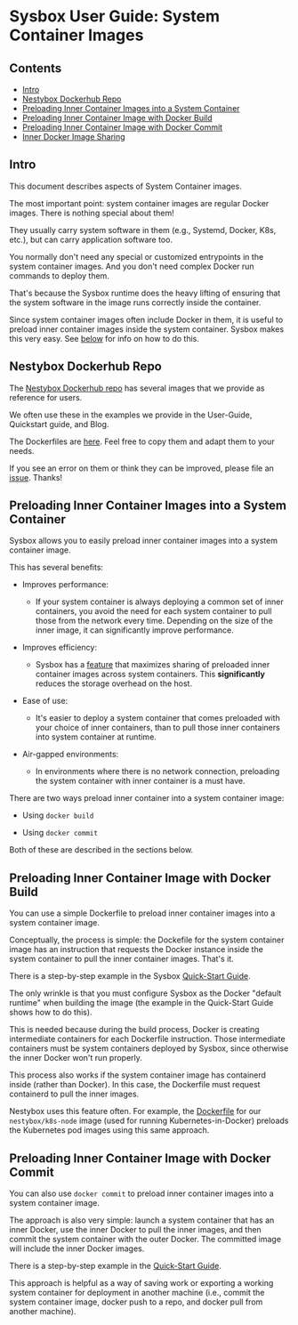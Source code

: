 # Sysbox User Guide: System Container Images

## Contents

-   [Intro](#intro)
-   [Nestybox Dockerhub Repo](#nestybox-dockerhub-repo)
-   [Preloading Inner Container Images into a System Container](#preloading-inner-container-images-into-a-system-container)
-   [Preloading Inner Container Image with Docker Build](#preloading-inner-container-image-with-docker-build)
-   [Preloading Inner Container Image with Docker Commit](#preloading-inner-container-image-with-docker-commit)
-   [Inner Docker Image Sharing](#inner-docker-image-sharing)

## Intro

This document describes aspects of System Container images.

The most important point: system container images are regular Docker
images. There is nothing special about them!

They usually carry system software in them (e.g., Systemd, Docker, K8s, etc.), but
can carry application software too.

You normally don't need any special or customized entrypoints in the system
container images. And you don't need complex Docker run commands to deploy them.

That's because the Sysbox runtime does the heavy lifting of ensuring that the
system software in the image runs correctly inside the container.

Since system container images often include Docker in them, it is useful
to preload inner container images inside the system container. Sysbox makes this
very easy. See [below](#preloading-inner-container-images-into-a-system-container) for info on
how to do this.

## Nestybox Dockerhub Repo

The [Nestybox Dockerhub repo](https://hub.docker.com/u/nestybox) has several images that
we provide as reference for users.

We often use these in the examples we provide in the User-Guide, Quickstart guide, and
Blog.

The Dockerfiles are [here](../../dockerfiles). Feel free to copy them and adapt them to
your needs.

If you see an error on them or think they can be improved, please file an
[issue](../issue-guidelines.md). Thanks!

## Preloading Inner Container Images into a System Container

Sysbox allows you to easily preload inner container images into a system container image.

This has several benefits:

-   Improves performance:

    -   If your system container is always deploying a common set of inner
        containers, you avoid the need for each system container to pull those from
        the network every time. Depending on the size of the inner image, it can
        significantly improve performance.

-   Improves efficiency:

    -   Sysbox has a [feature](performance.md#inner-docker-image-sharing) that maximizes sharing
        of preloaded inner container images across system containers. This
        **significantly** reduces the storage overhead on the host.

-   Ease of use:

    -   It's easier to deploy a system container that comes preloaded with your choice
        of inner containers, than to pull those inner containers into system container
        at runtime.

-   Air-gapped environments:

    -   In environments where there is no network connection, preloading the system
        container with inner container is a must have.

There are two ways preload inner container into a system container image:

-   Using `docker build`

-   Using `docker commit`

Both of these are described in the sections below.

## Preloading Inner Container Image with Docker Build

You can use a simple Dockerfile to preload inner container images into a system
container image.

Conceptually, the process is simple: the Dockefile for the system container
image has an instruction that requests the Docker instance inside the system
container to pull the inner container images. That's it.

There is a step-by-step example in the Sysbox [Quick-Start Guide](../quickstart.md#building-a-system-container-that-includes-inner-container-images).

The only wrinkle is that you must configure Sysbox as the Docker "default
runtime" when building the image (the example in the Quick-Start Guide shows
how to do this).

This is needed because during the build process, Docker is creating intermediate
containers for each Dockerfile instruction. Those intermediate containers must
be system containers deployed by Sysbox, since otherwise the inner Docker won't
run properly.

This process also works if the system container image has containerd inside
(rather than Docker). In this case, the Dockerfile must request containerd
to pull the inner images.

Nestybox uses this feature often. For example, the
[Dockerfile](../../dockerfiles/k8s-node) for our `nestybox/k8s-node` image (used
for running Kubernetes-in-Docker) preloads the Kubernetes pod images using this
same approach.

## Preloading Inner Container Image with Docker Commit

You can also use `docker commit` to preload inner container images into
a system container image.

The approach is also very simple: launch a system container that has an inner
Docker, use the inner Docker to pull the inner images, and then commit the
system container with the outer Docker. The committed image will include
the inner Docker images.

There is a step-by-step example in the [Quick-Start Guide](../quickstart.md#committing-a-system-container-that-includes-inner-container-images).

This approach is helpful as a way of saving work or exporting a working system
container for deployment in another machine (i.e., commit the system container
image, docker push to a repo, and docker pull from another machine).
